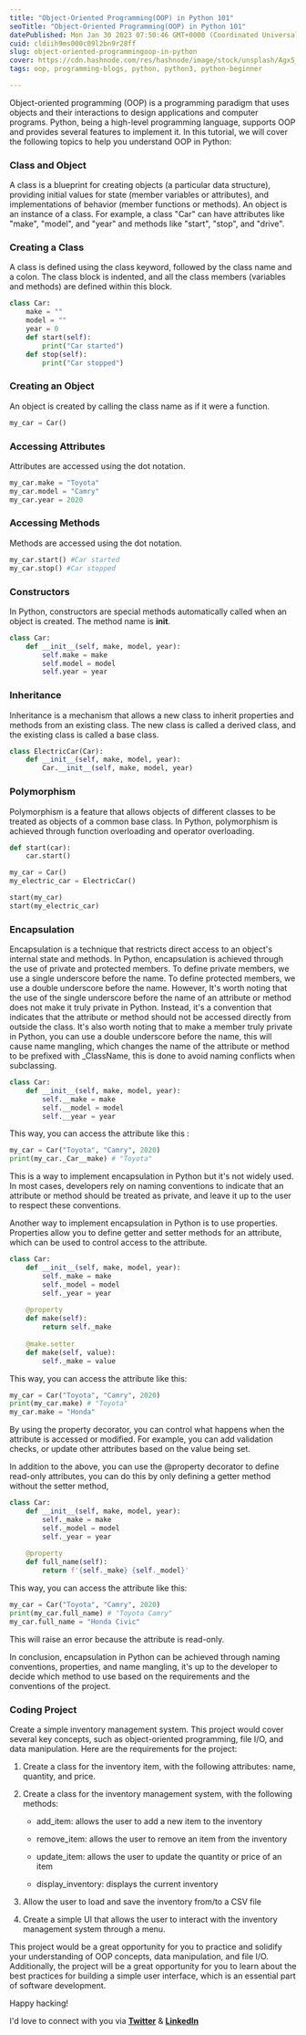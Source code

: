 ```yaml
---
title: "Object-Oriented Programming(OOP) in Python 101"
seoTitle: "Object-Oriented Programming(OOP) in Python 101"
datePublished: Mon Jan 30 2023 07:50:46 GMT+0000 (Coordinated Universal Time)
cuid: cldiih9ms000c09l2bn9r28ff
slug: object-oriented-programmingoop-in-python
cover: https://cdn.hashnode.com/res/hashnode/image/stock/unsplash/Agx5_TLsIf4/upload/0162967cdfad4f24e591c3a7db1935d5.jpeg
tags: oop, programming-blogs, python, python3, python-beginner

---
```


Object-oriented programming (OOP) is a programming paradigm that uses objects and their interactions to design applications and computer programs. Python, being a high-level programming language, supports OOP and provides several features to implement it. In this tutorial, we will cover the following topics to help you understand OOP in Python:

### Class and Object

A class is a blueprint for creating objects (a particular data structure), providing initial values for state (member variables or attributes), and implementations of behavior (member functions or methods). An object is an instance of a class. For example, a class "Car" can have attributes like "make", "model", and "year" and methods like "start", "stop", and "drive".

### Creating a Class

A class is defined using the class keyword, followed by the class name and a colon. The class block is indented, and all the class members (variables and methods) are defined within this block.

```python
class Car:
    make = ""
    model = ""
    year = 0
    def start(self):
        print("Car started")
    def stop(self):
        print("Car stopped")
```

### Creating an Object

An object is created by calling the class name as if it were a function.

```python
my_car = Car()
```

### Accessing Attributes

Attributes are accessed using the dot notation.

```python
my_car.make = "Toyota"
my_car.model = "Camry"
my_car.year = 2020
```

### Accessing Methods

Methods are accessed using the dot notation.

```python
my_car.start() #Car started
my_car.stop() #Car stopped
```

### Constructors

In Python, constructors are special methods automatically called when an object is created. The method name is **init**.

```python
class Car:
    def __init__(self, make, model, year):
        self.make = make
        self.model = model
        self.year = year
```

### Inheritance

Inheritance is a mechanism that allows a new class to inherit properties and methods from an existing class. The new class is called a derived class, and the existing class is called a base class.

```python
class ElectricCar(Car):
    def __init__(self, make, model, year):
        Car.__init__(self, make, model, year)
```

### Polymorphism

Polymorphism is a feature that allows objects of different classes to be treated as objects of a common base class. In Python, polymorphism is achieved through function overloading and operator overloading.

```python
def start(car):
    car.start()

my_car = Car()
my_electric_car = ElectricCar()

start(my_car)
start(my_electric_car)
```

### Encapsulation

Encapsulation is a technique that restricts direct access to an object's internal state and methods. In Python, encapsulation is achieved through the use of private and protected members. To define private members, we use a single underscore before the name. To define protected members, we use a double underscore before the name. However, It's worth noting that the use of the single underscore before the name of an attribute or method does not make it truly private in Python. Instead, it's a convention that indicates that the attribute or method should not be accessed directly from outside the class. It's also worth noting that to make a member truly private in Python, you can use a double underscore before the name, this will cause name mangling, which changes the name of the attribute or method to be prefixed with \_ClassName, this is done to avoid naming conflicts when subclassing.

```python
class Car:
    def __init__(self, make, model, year):
        self.__make = make
        self.__model = model
        self.__year = year
```

This way, you can access the attribute like this :

```python
my_car = Car("Toyota", "Camry", 2020)
print(my_car._Car__make) # "Toyota"
```

This is a way to implement encapsulation in Python but it's not widely used. In most cases, developers rely on naming conventions to indicate that an attribute or method should be treated as private, and leave it up to the user to respect these conventions.

Another way to implement encapsulation in Python is to use properties. Properties allow you to define getter and setter methods for an attribute, which can be used to control access to the attribute.

```python
class Car:
    def __init__(self, make, model, year):
        self._make = make
        self._model = model
        self._year = year
        
    @property
    def make(self):
        return self._make
    
    @make.setter
    def make(self, value):
        self._make = value
```

This way, you can access the attribute like this:

```python
my_car = Car("Toyota", "Camry", 2020)
print(my_car.make) # "Toyota"
my_car.make = "Honda"
```

By using the property decorator, you can control what happens when the attribute is accessed or modified. For example, you can add validation checks, or update other attributes based on the value being set.

In addition to the above, you can use the @property decorator to define read-only attributes, you can do this by only defining a getter method without the setter method,

```python
class Car:
    def __init__(self, make, model, year):
        self._make = make
        self._model = model
        self._year = year
        
    @property
    def full_name(self):
        return f'{self._make} {self._model}'
```

This way, you can access the attribute like this:

```python
my_car = Car("Toyota", "Camry", 2020)
print(my_car.full_name) # "Toyota Camry"
my_car.full_name = "Honda Civic"
```

This will raise an error because the attribute is read-only.

In conclusion, encapsulation in Python can be achieved through naming conventions, properties, and name mangling, it's up to the developer to decide which method to use based on the requirements and the conventions of the project.

### Coding Project

Create a simple inventory management system. This project would cover several key concepts, such as object-oriented programming, file I/O, and data manipulation. Here are the requirements for the project:

1. Create a class for the inventory item, with the following attributes: name, quantity, and price.
    
2. Create a class for the inventory management system, with the following methods:
    
    * add\_item: allows the user to add a new item to the inventory
        
    * remove\_item: allows the user to remove an item from the inventory
        
    * update\_item: allows the user to update the quantity or price of an item
        
    * display\_inventory: displays the current inventory
        
3. Allow the user to load and save the inventory from/to a CSV file
    
4. Create a simple UI that allows the user to interact with the inventory management system through a menu.
    

This project would be a great opportunity for you to practice and solidify your understanding of OOP concepts, data manipulation, and file I/O. Additionally, the project will be a great opportunity for you to learn about the best practices for building a simple user interface, which is an essential part of software development.

Happy hacking!

I'd love to connect with you via [**Twitter**](https://twitter.com/bonaogeto) & [**LinkedIn**](https://www.linkedin.com/in/bonaventureogeto/)